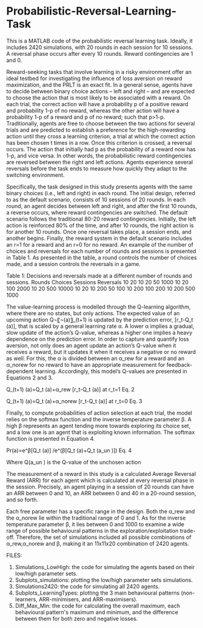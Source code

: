# Probabilistic-Reversal-Learning-Task
This is a MATLAB code of the probabilistic reversal learning task. Ideally, it includes 2420 simulations, with 20 rounds in each session for 10 sessions. A reversal phase occurs after every 10 rounds. Reward contingencies are 1 and 0.


Reward-seeking tasks that involve learning in a risky environment offer an ideal testbed for investigating the influence of loss aversion on reward maximization, and the PRLT is an exact fit. In a general sense, agents have to decide between binary choice actions – left and right – and are expected to choose the action that is most likely to be associated with a reward. On each trial, the correct action will have a probability p of a positive reward and probability 1-p of no reward, whereas the other action will have a probability 1-p of a reward and p of no reward; such that p>1-p. Traditionally, agents are free to choose between the two actions for several trials and are predicted to establish a preference for the high-rewarding action until they cross a learning criterion, a trial at which the correct action has been chosen t times in a row. Once this criterion is crossed, a reversal occurs. The action that initially had p as the probability of a reward now has 1-p, and vice versa. In other words, the probabilistic reward contingencies are reversed between the right and left actions. Agents experience several reversals before the task ends to measure how quickly they adapt to the switching environment.

Specifically, the task designed in this study presents agents with the same binary choices (i.e., left and right) in each round. The initial design, referred to as the default scenario, consists of 10 sessions of 20 rounds. In each round, an agent decides between left and right, and after the first 10 rounds, a reverse occurs, where reward contingencies are switched. The default scenario follows the traditional 80-20 reward contingencies. Initially, the left action is reinforced 80% of the time, and after 10 rounds, the right action is for another 10 rounds. Once one reversal takes place, a session ends, and another begins. Finally, the reward system in the default scenario includes an r=1 for a reward and an r=0 for no reward. An example of the number of choices and reversals for each number of rounds and sessions is presented in Table 1. As presented in the table, a round controls the number of choices made, and a session controls the reversals in a game.

Table 1: Decisions and reversals made at a different number of rounds and sessions.
Rounds	Choices	Sessions	Reversals
10	20	10	20
50	1000	10	20
100	2000	10	20
500	10000	10	20
10	200	50	100
10	200	100	200
10	200	500	1000

The value-learning process is modelled through the Q-learning algorithm, where there are no states, but only actions. The expected value of an upcoming action Q¬〖¬(a)〗_(t+1) is updated by the prediction error, [r_t-Q_t (a)], that is scaled by a general learning rate α. A lower α implies a gradual, slow update of the action’s Q-value, whereas a higher one implies a heavy dependence on the prediction error. In order to capture and quantify loss aversion, not only does an agent update an action’s Q-value when it receives a reward, but it updates it when it receives a negative or no reward as well. For this, the α is divided between an α_rew for a reward and an α_norew for no reward to have an appropriate measurement for feedback-dependent learning. Accordingly, this model’s Q-values are presented in Equations 2 and 3.

Q_(t+1) (a)=Q_t (a)+α_rew [r_t-Q_t (a)]   at r_t=1	Eq. 2

Q_(t+1) (a)=Q_t (a)+α_norew [r_t-Q_t (a)]   at r_t=0	Eq. 3


Finally, to compute probabilities of action selection at each trial, the model relies on the softmax function and the inverse temperature parameter β. A high β represents an agent tending more towards exploring its choice set, and a low one is an agent that is exploiting known information. The softmax function is presented in Equation 4.

Pr(a)=e^β[Q_t (a)] /e^(β[Q_t (a)+Q_t (a_un )]) 	Eq. 4

Where Q(a_un ) is the Q-value of the unchosen action


The measurement of a reward in this study is a calculated Average Reversal Reward (ARR) for each agent which is calculated at every reversal phase in the session.  Precisely, an agent playing in a session of 20 rounds can have an ARR between 0 and 10, an ARR between 0 and 40 in a 20-round session, and so forth.

Each free parameter has a specific range in the design. Both the α_rew and the α_norew lie within the traditional range of 0 and 1. As for the inverse temperature parameter β, it lies between 0 and 1000 to examine a wide range of possible behavioural patterns in the exploration/exploitation trade-off. Therefore, the set of simulations included all possible combinations of  α_rew,α_norew and β, making it an 11x11x20 combination of 2420 agents.


FILES:
  1. Simulations_LowHigh: the code for simulating the agents based on their low/high parameter sets.
  2. Subplots_simulations: plotting the low/high parameter sets simulations.
  3. Simulations2420: the code for simulating all 2420 agents.
  4. Subplots_LearningTypes: plotting the 3 main behavioural patterns (non-learners, ARR-minimisers, and ARR-maximisers).
  5. Diff_Max_Min: the code for calculating the overall maximum, each behavioural pattern's maximum and minimum, and the difference between them for both zero and negative losses.

